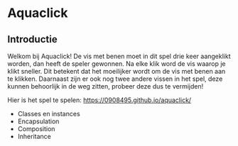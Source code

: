# Aquaclick

<h2>Introductie</h2>

Welkom bij Aquaclick! De vis met benen moet in dit spel drie keer aangeklikt worden, dan heeft de speler gewonnen. Na elke klik word de vis waarop je klikt sneller. Dit betekent dat het moeilijker wordt om de vis met benen aan te klikken. Daarnaast zijn er ook nog twee andere vissen in het spel, deze kunnen behoorlijk in de weg zitten, probeer deze dus te vermijden!

Hier is het spel te spelen: https://0908495.github.io/aquaclick/
- Classes en instances
- Encapsulation
- Composition
- Inheritance
